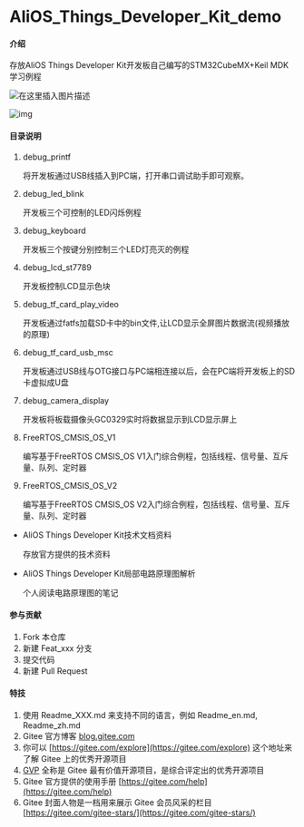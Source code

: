 # AliOS_Things_Developer_Kit_demo

#### 介绍
存放AliOS Things Developer Kit开发板自己编写的STM32CubeMX+Keil MDK学习例程

![在这里插入图片描述](https://img-blog.csdnimg.cn/20191007201952517.png?x-oss-process=image/watermark,type_ZmFuZ3poZW5naGVpdGk,shadow_10,text_aHR0cHM6Ly95YW5neXVhbnhpbi5ibG9nLmNzZG4ubmV0,size_16,color_FFFFFF,t_70)

![img](https://img-blog.csdnimg.cn/20191007202002468.png?x-oss-process=image/watermark,type_ZmFuZ3poZW5naGVpdGk,shadow_10,text_aHR0cHM6Ly95YW5neXVhbnhpbi5ibG9nLmNzZG4ubmV0,size_16,color_FFFFFF,t_70)

#### 目录说明
1. debug_printf

   将开发板通过USB线插入到PC端，打开串口调试助手即可观察。

2. debug_led_blink

   开发板三个可控制的LED闪烁例程

3. debug_keyboard

   开发板三个按键分别控制三个LED灯亮灭的例程

4. debug_lcd_st7789

   开发板控制LCD显示色块

5. debug_tf_card_play_video

   开发板通过fatfs加载SD卡中的bin文件,让LCD显示全屏图片数据流(视频播放的原理)

6. debug_tf_card_usb_msc

   开发板通过USB线与OTG接口与PC端相连接以后，会在PC端将开发板上的SD卡虚拟成U盘

7. debug_camera_display

   开发板将板载摄像头GC0329实时将数据显示到LCD显示屏上

8. FreeRTOS_CMSIS_OS_V1

   编写基于FreeRTOS CMSIS_OS V1入门综合例程，包括线程、信号量、互斥量、队列、定时器

9. FreeRTOS_CMSIS_OS_V2

   编写基于FreeRTOS CMSIS_OS V2入门综合例程，包括线程、信号量、互斥量、队列、定时器

   

   


- AliOS Things Developer Kit技术文档资料

   存放官方提供的技术资料

- AliOS Things Developer Kit局部电路原理图解析

   个人阅读电路原理图的笔记

#### 参与贡献

1.  Fork 本仓库
2.  新建 Feat_xxx 分支
3.  提交代码
4.  新建 Pull Request


#### 特技

1.  使用 Readme\_XXX.md 来支持不同的语言，例如 Readme\_en.md, Readme\_zh.md
2.  Gitee 官方博客 [blog.gitee.com](https://blog.gitee.com)
3.  你可以 [https://gitee.com/explore](https://gitee.com/explore) 这个地址来了解 Gitee 上的优秀开源项目
4.  [GVP](https://gitee.com/gvp) 全称是 Gitee 最有价值开源项目，是综合评定出的优秀开源项目
5.  Gitee 官方提供的使用手册 [https://gitee.com/help](https://gitee.com/help)
6.  Gitee 封面人物是一档用来展示 Gitee 会员风采的栏目 [https://gitee.com/gitee-stars/](https://gitee.com/gitee-stars/)
